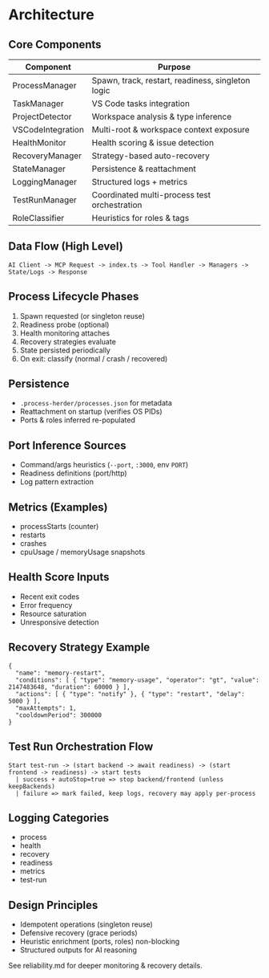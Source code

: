 # Architecture

## Core Components

| Component | Purpose |
|-----------|---------|
| ProcessManager | Spawn, track, restart, readiness, singleton logic |
| TaskManager | VS Code tasks integration |
| ProjectDetector | Workspace analysis & type inference |
| VSCodeIntegration | Multi-root & workspace context exposure |
| HealthMonitor | Health scoring & issue detection |
| RecoveryManager | Strategy-based auto-recovery |
| StateManager | Persistence & reattachment |
| LoggingManager | Structured logs + metrics |
| TestRunManager | Coordinated multi-process test orchestration |
| RoleClassifier | Heuristics for roles & tags |

## Data Flow (High Level)

```text
AI Client -> MCP Request -> index.ts -> Tool Handler -> Managers -> State/Logs -> Response
```

## Process Lifecycle Phases

1. Spawn requested (or singleton reuse)
2. Readiness probe (optional)
3. Health monitoring attaches
4. Recovery strategies evaluate
5. State persisted periodically
6. On exit: classify (normal / crash / recovered)

## Persistence

- `.process-herder/processes.json` for metadata
- Reattachment on startup (verifies OS PIDs)
- Ports & roles inferred re-populated

## Port Inference Sources

- Command/args heuristics (`--port`, `:3000`, env `PORT`)
- Readiness definitions (port/http)
- Log pattern extraction

## Metrics (Examples)

- processStarts (counter)
- restarts
- crashes
- cpuUsage / memoryUsage snapshots

## Health Score Inputs

- Recent exit codes
- Error frequency
- Resource saturation
- Unresponsive detection

## Recovery Strategy Example

```jsonc
{
  "name": "memory-restart",
  "conditions": [ { "type": "memory-usage", "operator": "gt", "value": 2147483648, "duration": 60000 } ],
  "actions": [ { "type": "notify" }, { "type": "restart", "delay": 5000 } ],
  "maxAttempts": 1,
  "cooldownPeriod": 300000
}
```

## Test Run Orchestration Flow

```text
Start test-run -> (start backend -> await readiness) -> (start frontend -> readiness) -> start tests
  | success + autoStop=true => stop backend/frontend (unless keepBackends)
  | failure => mark failed, keep logs, recovery may apply per-process
```

## Logging Categories

- process
- health
- recovery
- readiness
- metrics
- test-run

## Design Principles

- Idempotent operations (singleton reuse)
- Defensive recovery (grace periods)
- Heuristic enrichment (ports, roles) non-blocking
- Structured outputs for AI reasoning

See reliability.md for deeper monitoring & recovery details.
